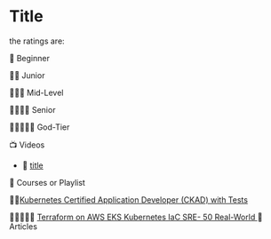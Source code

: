 # Title
the ratings are:

🌟 Beginner

🌟🌟 Junior

🌟🌟🌟 Mid-Level

🌟🌟🌟🌟 Senior

🌟🌟🌟🌟🌟 God-Tier 

:tv: Videos
- 🌟 [title](https://link)


:movie_camera: Courses or Playlist

🌟🌟[Kubernetes Certified Application Developer (CKAD) with Tests](https://www.udemy.com/share/1013BQ3@A9YU1JO79ivdObWsXg7hShksNOoHRyxPeLuL_CupHL1k_F6WNboWj7x0z1pjvOOH/)

🌟🌟🌟🌟 [ُTerraform on AWS EKS Kubernetes IaC SRE- 50 Real-World ]([https://link](https://www.udemy.com/course/terraform-on-aws-eks-kubernetes-iac-sre-50-real-world-demos/))
:memo: Articles
